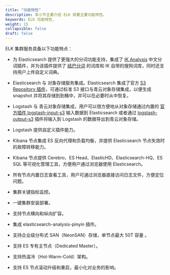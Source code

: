 ```yaml
---
title: "功能特性"
description: 本小节主要介绍 ELK 简要主要功能特性。 
keywords: ELK 功能特性, 
weight: 15
collapsible: false
draft: false
---
```


ELK 集群服务具备以下功能特点：

- 为 Elasticsearch 提供了更强大的分词功能支持，集成了 [IK Analysis](https://github.com/medcl/elasticsearch-analysis-ik) 中文分词插件，并为该插件提供了 [结巴分词](https://github.com/fxsjy/jieba/blob/master/jieba/dict.txt) 的词库和 IK 自带的搜狗词库，同时还支持用户上传自定义词典。

- Elasticsearch 与 对象存储服务集成。Elasticsearch 集成了官方 [S3 Repository 插件](https://www.elastic.co/guide/en/elasticsearch/plugins/6.7/repository-s3.html)，可通过标准 S3 接口与青云对象存储集成，以便生成 snapshot 并将其存储到到桶中，并可以在必要时从中恢复。

- Logstash 与 青云对象存储集成，用户可以很方便地从对象存储通过内置的 [官方插件 logstash-input-s3](https://www.elastic.co/guide/en/logstash/6.7/plugins-inputs-s3.html) 输入数据到 Elasticsearch 或者通过 [logstash-output-s3](https://www.elastic.co/guide/en/logstash/6.7/plugins-outputs-s3.html) 插件将输入到 Logstash 的数据导出到青云对象存储。

- Logstash 提供自定义插件能力。

- Kibana 节点集成 ES 反向代理和负载均衡，并提供 Elasticsearch 节点失效时的故障转移能力。

- Kibana 节点提供 Cerebro、ES Head、ElasticHD、Elasticsearch-HQ、ES SQL 等可视化管理工具，方便用户通过浏览器使用 Elasticsearch。

- 所有节点内置日志查看工具，用户可通过浏览器直接访问日志文件，方便定位问题。

- 集群关键指标监控。

- 一键集群安装部署。

- 支持节点横向和纵向扩容。

- 集成 elasticsearch-analysis-pinyin 插件。

- 支持企业级分布式 SAN（NeonSAN）存储，单节点最大 50T 容量 。

- 支持 ES 专有主节点（Dedicated Master）。

- 支持热温冷（Hot-Warm-Cold）架构。

- 支持 ES 节点滚动升级和重启，最小化对业务的影响。
